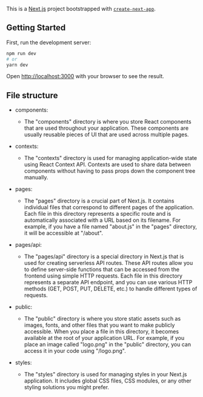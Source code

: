 This is a [Next.js](https://nextjs.org/) project bootstrapped with [`create-next-app`](https://github.com/vercel/next.js/tree/canary/packages/create-next-app).

## Getting Started

First, run the development server:

```bash
npm run dev
# or
yarn dev
```

Open [http://localhost:3000](http://localhost:3000) with your browser to see the result.

## File structure
- components:
  - The "components" directory is where you store React components that are used throughout your application. These components are usually reusable pieces of UI that are used across multiple pages.

- contexts:
  - The "contexts" directory is used for managing application-wide state using React Context API. Contexts are used to share data between components without having to pass props down the component tree manually.

- pages:
  - The "pages" directory is a crucial part of Next.js. It contains individual files that correspond to different pages of the application. Each file in this directory represents a specific route and is automatically associated with a URL based on its filename. For example, if you have a file named "about.js" in the "pages" directory, it will be accessible at "/about".

- pages/api:
  - The "pages/api" directory is a special directory in Next.js that is used for creating serverless API routes. These API routes allow you to define server-side functions that can be accessed from the frontend using simple HTTP requests. Each file in this directory represents a separate API endpoint, and you can use various HTTP methods (GET, POST, PUT, DELETE, etc.) to handle different types of requests.

- public:
  - The "public" directory is where you store static assets such as images, fonts, and other files that you want to make publicly accessible. When you place a file in this directory, it becomes available at the root of your application URL. For example, if you place an image called "logo.png" in the "public" directory, you can access it in your code using "/logo.png".

- styles:
  - The "styles" directory is used for managing styles in your Next.js application. It includes global CSS files, CSS modules, or any other styling solutions you might prefer.
   
